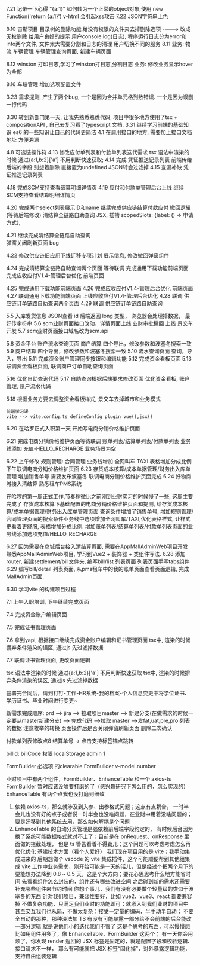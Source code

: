 7.21 记录一下心得  "{a:1}" 如何转为一个正常的object对象,使用 new Function('return {a:1}')
    v-html 会引起xss攻击
7.22 JSON字符串上色

8.10
    宙斯项目
        目录树的删除功能,给没有权限的文件夹去掉删除选项  ----> 改成无权删除  给用户良好的提示
        用户console.log(日志), 程序运行日志分为error和info两个文件, 文件太大需要分割和日志的清理
        用户切换不同的服务
8.11 
    业务:
        物流 车辆管理 
        车辆管理查询页面, 新建车辆页面

8.12 winston 打印日志,学习了winston打日志,分割日志
     业务: 修改业务显示hover为全部

8.16 
    车联管理 增加选项配置文件


3.23 需求提测, 产生了两个bug, 一个是因为合并单元格列数错误. 一个是因为误删一行代码

3.30 转到新部门第一天, 让我先熟悉熟悉代码, 项目中很多地方使用了tsx + compositionAPI , 自己去复习看了typescript 文档.
3.31 继续学习前端的基础知识  es6 的一些知识让自己的代码更简洁
4.1  在调用接口的地方, 需要加上接口文档地址 方便溯源

4.8 可选链操作符
4.13 修改应付单列表和付款单列表迭代需求
    tsx 语法中渲染的时候 通过{a:1,b:2}['a'] 不用判断快速获取; 
4.14 完成 凭证推送记录列表
  前端传给后端的字段 别想着删除 直接置为undefined  JSON转会过滤掉
4.15 查漏补缺 凭证推送记录列表

4.18 完成SCM支持查看结算明细详情页
4.19 应付和付款单管理后台上线 
     继续SCM支持查看结算明细详情页

4.20 完成两个select列表展示ID和name
     继续完成供应链结算付款应付 撤回逻辑(等待后端修改)
     清结算全链路自助查询
     JSX, 插槽 scopedSlots: {label: () => <span>申请方式</span>},

4.21 继续完成清结算全链路自助查询   
     弹窗关闭刷新页面 bug

4.22 修改供应链旧应用下线迁移专项计划 展示信息, 修改撤回弹窗组件

4.24  完成清结算全链路自助查询两个页面 等待联调
      完成通用下载功能前端页面
      完成应收应付V1.4-管理后台优化 前端页面

4.25 完成通用下载功能前端页面
4.26 完成应收应付V1.4-管理后台优化 前端页面
4.27 联调通用下载功能前端页面 上线应收应付V1.4-管理后台优化 
4.28 联调 供应链订单链路自助查询两个页面
4.29 联调 供应链订单链路自助查询

5.5 入库发货信息 JSON查看
    id 后端返回 long 类型， 浏览器会处理掉数据， 最好传字符串
5.6 scm业财页面接口改动，详情页面上线  业财审批撤回 上线  景交车开发
5.7 scm业财页面接口域名改为scm.api

5.8 资金平台 账户流水查询页面
    商户结算 四个导出，修改参数和波塞冬搜索一致
5.9  商户结算 四个导出，修改参数和波塞冬搜索一致
5.10 流水查询页面 查询，导入，导出
5.11 完成资金账户管理同步按钮和编辑功能
5.12 完成资金看板页面
5.13 联调资金看板页面, 联调商户订单自助查询页面

5.16 优化自助查询代码
5.17 自助查询根据后端要求修改页面
     优化资金看板, 账户管理, 账户流水代码

5.18 根据业务方要去调整资金看板样式, 景交车去掉城市和业务模式

    前端学习课
    vite --> vite.config.ts defineConfig plugin vue(),jsx()

6.20 在哈罗正式入职第一天
    开始写电商分销价格维护页面

6.21 完成电商分销价格维护页面等待联调
    账单列表/结算单列表/付款单列表 业务线添加 充值-HELLO_RECHARGE  业务场景为空

6.22 上午修改 规则管理: 合同管理 业务线增加 全网叫车 TAXI  表格增加分成比例 
    下午联调电商分销价格维护页面
6.23 存货成本核算/成本单据管理/财务出入库单管理  增加销售单号 需要发布波塞冬
    联调电商分销价格维护页面完成
6.24 好物商城接入清结算 熟悉租车PMS系统

在哈啰的第一周正式工作,节奏稍微比之前刚到业财实习的时候慢了一些, 这周主要完成了
存货成本核算下基础配置的电商分销价格维护页面和提测, 给存货成本核算/成本单据管理/财务出入库单管理页面
查询条件增加了销售单号, 增加规则管理/合同管理页面的搜索条件业务线中选项增加全网叫车/TAXI,优化表格样式,
让样式更看着更舒服, 表格增加分成比例. 增加账单列表/结算单列表/付款单列表页面的业务线添加选项充值/HELLO_RECHARGE

6.27 因为需要在商城后台接入清结算页面, 需要在AppMallAdminWeb项目开发
      熟悉AppMallAdminWeb项目, 学习到Vue2 + 装饰器 + 类组件写法.
6.28 添加router, 新建settlement/bill文件夹, 编写bill/list 列表页面
    列表页面手写tabs组件
6.29 编写bill/detail 列表页面, 从pms租车中的我的账单页面查看页面逻辑, 完成MallAdmin页面.

6.30 学习vite 的构建项目过程

7.1 上午入职培训, 下午继续完成页面

7.4 完成资金账户编辑页面

7.5 完成证书管理页面

7.6 拿到yapi, 根据接口继续完成资金账户编辑和证书管理页面
    tsx中, 渲染的时候摒弃条件渲染的误区, 通过js 先过滤掉数据

7.7 联调证书管理页面, 更改页面逻辑

tsx 语法中渲染的时候 通过{a:1,b:2}['a'] 不用判断快速获取
tsx中, 渲染的时候摒弃条件渲染的误区, 通过js 先过滤掉数据

签署完合同后，请到钉钉-工作-HR系统-我的档案-个人信息变更中将学位证书、学历证书、毕业时间进行变更~

新需求完成顺序: prd --> jira --> 拉取项目master --> 新建分支(在做需求的时候一定要从master新建分支)
             --> 完成代码 -->拉取 master -->发fat,uat,pre,pro
列表的数据 注意枚举的转换
页面操作后是否关闭弹窗刷新页面
删除二次确认

付款单列表修改点8 结算单号 -> 点击支持<a>标签锚点跳转

billId: billCode
权限 localStorage admin 1

FormBuilder  必选项 的clearable
FormBuilder v-model.number

业财项目中有两个组件，FormBuilder、EnhanceTable 和一个 axios-ts
FormBuilder 暂时应该没啥要打磨的了（感兴趣研究下怎么用的，怎么实现的）
EnhanceTable 有两个点我也没打磨到细致
1. 依赖 axios-ts，那么就涉及到入参、出参格式问题；这点有点耦合，
一时半会儿也没有好的点子或者说一时半会也没啥问题，在业财中用着没啥问题的；
要是迁移到其他系统去用，那么如何解耦是个问题
2. EnhanceTable 的自动分页管理是强依赖前后端字段约定的，
有时候后台因为换了系统可能数据格式就对不上了；目前是在 onRequest、onResponse 里面做的拦截处理，
但是 ts 警告看着不得劲儿；这个问题可以考虑考虑怎么再优化优化
基建技术方面（看个人爱好）
我们现在项目用的是 vite；我手动集成进来的
后期想做个 vscode 的 vite 集成插件，这个可能顺便帮到其他组集成 vite
工作中业务需求，刚开始可能是一天的活儿，但是经过个把两个月下的
要能想办法降到 0.8 ~ 0.5 天，这是个大方向；要花心思思考什么地方能省时间
先看看组件怎么封装的，组件还有哪些改进空间
之后碰到新的需求还需要补充哪些组件来节约时间
你想个事儿，我们有没有必要做个轻量级的类似于波塞冬的东西
针对我们项目，兼容性要好，比如 vue2、vue3、react 都要兼容掉
不做复杂功能，只满足我们业财的功能即可；就嵌入到我们业财的项目中
甚至交互我们也从简，不做太复杂；接受一定量的编码，半手动半自动；
不要全自动的那种，那种没法加 TS
有没有可能暴露一部分给不会前端的后台能改一部分逻辑
就是说他们小的迭代我们不管了
这是个思考的东西，可以慢慢想
比如用组件用多了，像 EnhanceTable、FormBuilder 这两个；
有一天你会用烦了，你发现 render 返回的 JSX 标签是固定的，就是配置字段和校验逻辑、接口请求不一样，
那么有可能就把 JSX 标签“固化掉”，对外暴露逻辑功能，支持自由组装逻辑